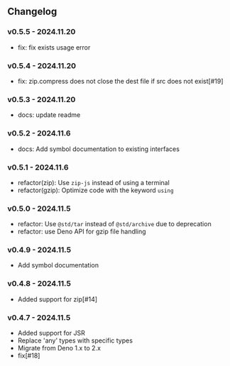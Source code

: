 ## Changelog

### v0.5.5 - 2024.11.20

- fix: fix exists usage error

### v0.5.4 - 2024.11.20

- fix: zip.compress does not close the dest file if src does not exist[#19]

### v0.5.3 - 2024.11.20

- docs: update readme

### v0.5.2 - 2024.11.6

- docs: Add symbol documentation to existing interfaces

### v0.5.1 - 2024.11.6

- refactor(zip): Use `zip-js` instead of using a terminal
- refactor(gzip): Optimize code with the keyword `using`

### v0.5.0 - 2024.11.5

- refactor: Use `@std/tar` instead of `@std/archive` due to deprecation
- refactor: use Deno API for gzip file handling

### v0.4.9 - 2024.11.5

- Add symbol documentation

### v0.4.8 - 2024.11.5

- Added support for zip[#14]

### v0.4.7 - 2024.11.5

- Added support for JSR
- Replace 'any' types with specific types
- Migrate from Deno 1.x to 2.x
- fix[#18]
